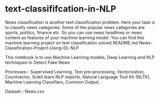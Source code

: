 # text-classififcation-in-NLP
News classification is another text classification problem. Here your task is to classify news categories. Some of the popular news categories are sports, politics, finance etc. So you can use news headlines or news content as features of your machine learning model. You can find this machine learning project on text classification solved
README.md
News-Classification-Project-Using-DL-NLP


This notebook is to use Machine Learning models, Deep Learning and NLP techniques to Detect Fake News



Processes:-
Supervised Learning,
Text pre-processing,
Vectorization,
Countvector,
Scikit learn NLP imports,
Natural Language Tool Kit (NLTK),
Machine Learning Classifiers,
Common Output,


Dataset:- News.csv
